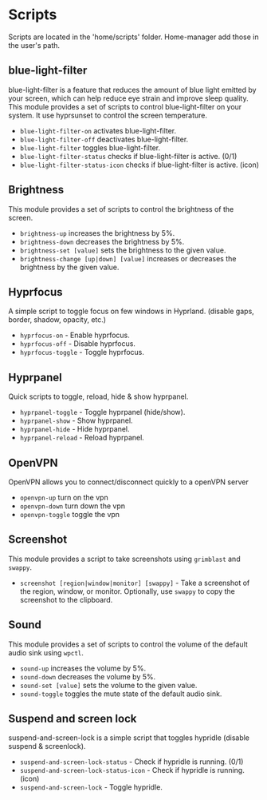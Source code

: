 [//]: # (This file is autogenerated)
# Scripts

Scripts are located in the 'home/scripts' folder. Home-manager add those in the user's path.

## blue-light-filter

blue-light-filter is a feature that reduces the amount of blue light emitted by your screen, which can help reduce eye strain and improve sleep quality. This module provides a set of scripts to control blue-light-filter on your system.
It use hyprsunset to control the screen temperature.

- `blue-light-filter-on` activates blue-light-filter.
- `blue-light-filter-off` deactivates blue-light-filter.
- `blue-light-filter` toggles blue-light-filter.
- `blue-light-filter-status` checks if blue-light-filter is active. (0/1)
- `blue-light-filter-status-icon` checks if blue-light-filter is active. (icon)

## Brightness

This module provides a set of scripts to control the brightness of the screen.

- `brightness-up` increases the brightness by 5%.
- `brightness-down` decreases the brightness by 5%.
- `brightness-set [value]` sets the brightness to the given value.
- `brightness-change [up|down] [value]` increases or decreases the brightness by the given value.



## Hyprfocus

A simple script to toggle focus on few windows in Hyprland.
(disable gaps, border, shadow, opacity, etc.)

- `hyprfocus-on` - Enable hyprfocus.
- `hyprfocus-off` - Disable hyprfocus.
- `hyprfocus-toggle` - Toggle hyprfocus.

## Hyprpanel

Quick scripts to toggle, reload, hide & show hyprpanel.

- `hyprpanel-toggle` - Toggle hyprpanel (hide/show).
- `hyprpanel-show` - Show hyprpanel.
- `hyprpanel-hide` - Hide hyprpanel.
- `hyprpanel-reload` - Reload hyprpanel.



## OpenVPN

OpenVPN allows you to connect/disconnect quickly to a openVPN server

- `openvpn-up` turn on the vpn
- `openvpn-down` turn down the vpn
- `openvpn-toggle` toggle the vpn



## Screenshot

This module provides a script to take screenshots using `grimblast` and `swappy`.

- `screenshot [region|window|monitor] [swappy]` - Take a screenshot of the region, window, or monitor. Optionally, use `swappy` to copy the screenshot to the clipboard.

## Sound

This module provides a set of scripts to control the volume of the default audio sink using `wpctl`.

- `sound-up` increases the volume by 5%.
- `sound-down` decreases the volume by 5%.
- `sound-set [value]` sets the volume to the given value.
- `sound-toggle` toggles the mute state of the default audio sink.

## Suspend and screen lock

suspend-and-screen-lock is a simple script that toggles hypridle (disable suspend & screenlock).

- `suspend-and-screen-lock-status` - Check if hypridle is running. (0/1)
- `suspend-and-screen-lock-status-icon` - Check if hypridle is running. (icon)
- `suspend-and-screen-lock` - Toggle hypridle.



